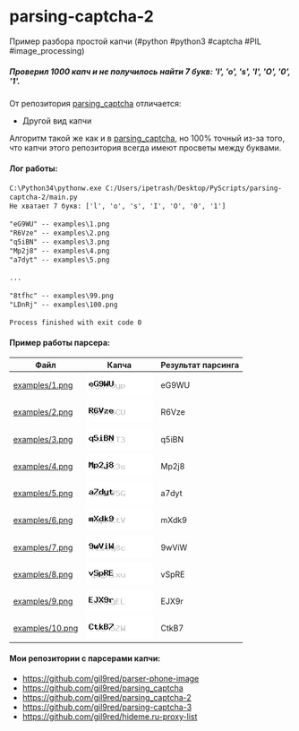 parsing-captcha-2
===========

Пример разбора простой капчи (#python #python3 #captcha #PIL #image_processing) 


##### Проверил 1000 капч и не получилось найти 7 букв: 'l', 'o', 's', 'I', 'O', '0', '1'. #####

От репозитория [parsing_captcha](https://github.com/gil9red/parsing_captcha) отличается:
- Другой вид капчи

Алгоритм такой же как и в [parsing_captcha](https://github.com/gil9red/parsing_captcha), но 100% точный из-за того, что капчи этого репозитория всегда имеют просветы между буквами.


#### Лог работы:
```
C:\Python34\pythonw.exe C:/Users/ipetrash/Desktop/PyScripts/parsing-captcha-2/main.py
Не хватает 7 букв: ['l', 'o', 's', 'I', 'O', '0', '1']

"eG9WU" -- examples\1.png
"R6Vze" -- examples\2.png
"q5iBN" -- examples\3.png
"Mp2j8" -- examples\4.png
"a7dyt" -- examples\5.png

...

"8tfhc" -- examples\99.png
"LDnRj" -- examples\100.png

Process finished with exit code 0
```

#### Пример работы парсера:
Файл         | Капча | Результат парсинга
------------ | ------------ | ------------
[examples/1.png](examples/1.png) | ![examples/1.png](examples/1.png) | eG9WU
[examples/2.png](examples/2.png) | ![examples/2.png](examples/2.png) | R6Vze
[examples/3.png](examples/3.png) | ![examples/3.png](examples/3.png) | q5iBN
[examples/4.png](examples/4.png) | ![examples/4.png](examples/4.png) | Mp2j8
[examples/5.png](examples/5.png) | ![examples/5.png](examples/5.png) | a7dyt
[examples/6.png](examples/6.png) | ![examples/6.png](examples/6.png) | mXdk9
[examples/7.png](examples/7.png) | ![examples/7.png](examples/7.png) | 9wViW
[examples/8.png](examples/8.png) | ![examples/8.png](examples/8.png) | vSpRE
[examples/9.png](examples/9.png) | ![examples/9.png](examples/9.png) | EJX9r
[examples/10.png](examples/10.png) | ![examples/10.png](examples/10.png) | CtkB7

#### Мои репозитории с парсерами капчи:
* https://github.com/gil9red/parser-phone-image
* https://github.com/gil9red/parsing_captcha
* https://github.com/gil9red/parsing_captcha-2
* https://github.com/gil9red/parsing-captcha-3
* https://github.com/gil9red/hideme.ru-proxy-list

